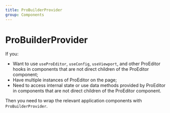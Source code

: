 ```yaml
---
title: ProBuilderProvider
group: Components
---
```


# ProBuilderProvider

If you:

- Want to use `useProEditor`, `useConfig`, `useViewport`, and other ProEditor hooks in components that are not direct children of the ProEditor component;
- Have multiple instances of ProEditor on the page;
- Need to access internal state or use data methods provided by ProEditor in components that are not direct children of the ProEditor component.

Then you need to wrap the relevant application components with `ProBuilderProvider`.
